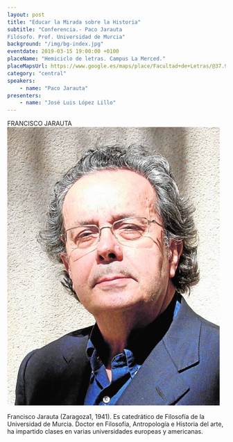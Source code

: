 ```yaml
---
layout: post
title: "Educar la Mirada sobre la Historia"
subtitle: "Conferencia.- Paco Jarauta  
Filósofo. Prof. Universidad de Murcia"
background: "/img/bg-index.jpg"
eventdate: 2019-03-15 19:00:00 +0100
placeName: "Hemiciclo de letras. Campus La Merced."
placeMapsUrl: https://www.google.es/maps/place/Facultad+de+Letras/@37.9880268,-1.1285388,17z/data=!3m1!4b1!4m5!3m4!1s0xd63821a11eb1df1:0x6eef2c7756be7e95!8m2!3d37.9880268!4d-1.1263501?hl=en
category: "central"
speakers:
    - name: "Paco Jarauta"
presenters:
    - name: "José Luis López Lillo"
---
```

FRANCISCO JARAUTA
![cartel](/img/posts/pacojarautajpeg.jpg)

Francisco Jarauta (Zaragoza1, 1941). Es catedrático de Filosofía de la Universidad de Murcia. Doctor en Filosofía, Antropología e Historia del arte, ha impartido clases en varias universidades europeas y americanas.
